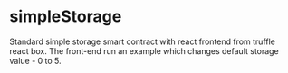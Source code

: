 # simpleStorage
Standard simple storage smart contract with react frontend from truffle react box. The front-end run an example which changes default storage value - 0 to 5.
